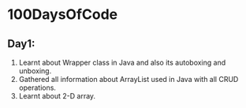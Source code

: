 # 100DaysOfCode

## Day1:
1. Learnt about Wrapper class in Java and also its autoboxing and unboxing.
2. Gathered all information about ArrayList used in Java with all CRUD operations.
3. Learnt about 2-D array.
